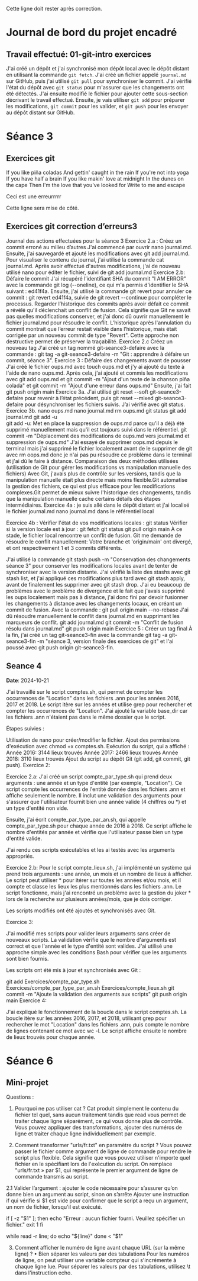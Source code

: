 
Cette ligne doit rester après correction.

# Journal de bord du projet encadré
## Travail effectué: 01-git-intro exercices
J'ai créé un dépôt et j'ai synchronisé mon dépôt local avec le dépôt distant en utilisant la commande `git fetch`. J'ai créé un fichier appelé `journal.md` sur GitHub, puis j'ai utilisé `git pull` pour synchroniser le commit. J'ai vérifié l'état du dépôt avec `git status` pour m'assurer que les changements ont été détectés. J'ai ensuite modifié le fichier pour ajouter cette sous-section décrivant le travail effectué.  Ensuite, je vais utiliser `git add` pour préparer les modifications, `git commit` pour les valider, et `git push` pour les envoyer au dépôt distant sur GitHub.

# Séance 3

## Exercices git
If you like piña coladas
And gettin' caught in the rain
If you're not into yoga
If you have half a brain
If you like makin' love at midnight
In the dunes on the cape
Then I'm the love that you've looked for
Write to me and escape

Ceci est une erreurrrrr

Cette ligne sera mise de côté.

## Exercices git correction d’erreurs3

Journal des actions effectuées pour la séance 3
Exercice 2.a : Créez un commit erroné au milieu d’autres
J'ai commencé par ouvrir nano journal.md. Ensuite, j'ai sauvegardé et ajouté les modifications avec git add journal.md.
Pour visualiser le contenu du journal, j'ai utilisé la commande cat journal.md. Après avoir effectué d'autres modifications, j'ai de nouveau utilisé nano pour éditer le fichier, suivi de git add journal.md
Exercice 2.b: Défaire le commit
J'ai récupéré l’identifiant SHA du commit "I AM ERROR" avec la commande git log (--oneline), ce qui m'a permis d'identifier le SHA suivant : ed41f4a. Ensuite, j'ai utilisé la commande git revert pour annuler ce commit : git revert ed41f4a, suivie de git revert --continue pour compléter le processus.
Regarder l’historique des commits après avoir défait ce commit a révélé qu'il déclenchait un conflit de fusion. Cela signifie que Git ne savait pas quelles modifications conserver, et j'ai donc dû ouvrir manuellement le fichier journal.md pour résoudre le conflit.
L’historique après l'annulation du commit montrait que l’erreur restait visible dans l’historique, mais était corrigée par un nouveau commit de type "Revert". Cette approche non destructive permet de préserver la traçabilité.
Exercice 2.c Créez un nouveau tag
J'ai créé un tag nommé git-seance3-defaire avec la commande : git tag -a git-seance3-defaire -m "Git : apprendre à défaire un commit, séance 3".
Exercice 3 : Défaire des changements avant de pousser
J'ai créé le fichier oups.md avec touch oups.md et j'y ai ajouté du texte à l'aide de nano oups.md. Après cela, j'ai ajouté et commis les modifications avec git add oups.md et git commit -m "Ajout d'un texte de la chanson piña colada" et git commit -m "Ajout d'une erreur dans oups.md" Ensuite, j'ai fait git push origin main 
Exercice 3a.
J'ai utilisé git reset --soft git-seance3-defaire pour revenir à l’état précédent, puis git reset --mixed git-seance3-defaire pour désynchroniser les fichiers suivis. J’ai vérifié avec git status.
Exercice 3b.
nano oups.md
nano journal.md
rm oups.md
git status
git add journal.md
git add -u   
git add -u: Met en place la suppression de oups.md parce qu'il a déjà été supprimé manuellement mais qu'il est toujours suivi dans le référentiel.
git commit -m "Déplacement des modifications de oups.md vers journal.md et suppression de oups.md"
J'ai essayé de supprimer oops.md depuis le terminal mais j'ai supprimé le fichier localement avant de le supprimer de git avec rm oops.md donc je n'ai pas pu résoudre ce problème dans le terminal et j'ai dû le faire à distance.
Comparaison des deux méthodes utilisées (utilisation de Git pour gérer les modifications vs manipulation manuelle des fichiers) 
Avec Git, j'avais plus de contrôle sur les versions, tandis que la manipulation manuelle était plus directe mais moins flexible.Git automatise la gestion des fichiers, ce qui est plus efficace pour les modifications complexes.Git permet de mieux suivre l'historique des changements, tandis que la manipulation manuelle cache certains détails des étapes intermédiaires. 
Exercice 4a : 
je suis allé dans le dépôt distant et j'ai localisé le fichier journal.md
nano journal.md dans le référentiel local

Exercice 4b : 
Vérifier l'état de vos modifications locales : git status
Vérifier si la version locale est à jour :
git fetch
git status
git pull origin main
À ce stade, le fichier local rencontre un conflit de fusion. Git me demande de résoudre le conflit manuellement:
Votre branche et 'origin/main' ont divergé,
et ont respectivement 1 et 3 commits différents.

J'ai utilisé la commande git stash push -m "Conservation des changements séance 3" pour conserver les modifications locales avant de tenter de synchroniser avec la version distante. J'ai vérifié la liste des stashs avec git stash list, et j'ai appliqué ces modifications plus tard avec git stash apply, avant de finalement les supprimer avec git stash drop.
J'ai eu beaucoup de problèmes avec le problème de divergence et le fait que j'avais supprimé les oups localement mais pas à distance, j'ai donc fini par devoir fusionner les changements à distance avec les changements locaux, en créant un commit de fusion. Avec la commande : git pull origin main --no-rebase
J'ai dû résoudre manuellement le conflit dans journal.md en supprimant les marqueurs de conflit.
git add journal.md
git commit -m "Conflit de fusion résolu dans journal.md" 
git push origin main
Exercice 5 : Créer un tag final
À la fin, j'ai créé un tag git-seance3-fin avec la commande git tag -a git-seance3-fin -m "séance 3, version finale des exercices de git" et l'ai poussé avec git push origin git-seance3-fin.

## Seance 4

**Date**: 2024-10-21

J'ai travaillé sur le script comptes.sh, qui permet de compter les occurrences de "Location" dans les fichiers .ann pour les années 2016, 2017 et 2018. Le script itère sur les années et utilise grep pour rechercher et compter les occurrences de "Location". J'ai ajouté la variable base_dir car les fichiers .ann n'étaient pas dans le même dossier que le script.

Étapes suivies :

Utilisation de nano pour créer/modifier le fichier.
Ajout des permissions d'exécution avec chmod +x comptes.sh.
Exécution du script, qui a affiché :
Année 2016: 3144 lieux trouvés
Année 2017: 2466 lieux trouvés
Année 2018: 3110 lieux trouvés
Ajout du script au dépôt Git (git add, git commit, git push).
Exercice 2:

Exercice 2.a: J'ai créé un script compte_par_type.sh qui prend deux arguments : une année et un type d'entité (par exemple, "Location"). Ce script compte les occurrences de l'entité donnée dans les fichiers .ann et affiche seulement le nombre. Il inclut une validation des arguments pour s'assurer que l'utilisateur fournit bien une année valide (4 chiffres ou *) et un type d'entité non vide.

Ensuite, j'ai écrit compte_par_type_par_an.sh, qui appelle compte_par_type.sh pour chaque année de 2016 à 2018. Ce script affiche le nombre d'entités par année et vérifie que l'utilisateur passe bien un type d'entité valide.

J'ai rendu ces scripts exécutables et les ai testés avec les arguments appropriés.

Exercice 2.b: Pour le script compte_lieux.sh, j'ai implémenté un système qui prend trois arguments : une année, un mois et un nombre de lieux à afficher. Le script peut utiliser * pour itérer sur toutes les années et/ou mois, et il compte et classe les lieux les plus mentionnés dans les fichiers .ann. Le script fonctionne, mais j'ai rencontré un problème avec la gestion du joker * lors de la recherche sur plusieurs années/mois, que je dois corriger.

Les scripts modifiés ont été ajoutés et synchronisés avec Git.

Exercice 3:

J'ai modifié mes scripts pour valider leurs arguments sans créer de nouveaux scripts. La validation vérifie que le nombre d'arguments est correct et que l'année et le type d'entité sont valides. J'ai utilisé une approche simple avec les conditions Bash pour vérifier que les arguments sont bien fournis.

Les scripts ont été mis à jour et synchronisés avec Git :

git add Exercices/compte_par_type.sh Exercices/compte_par_type_par_an.sh Exercices/compte_lieux.sh
git commit -m "Ajoute la validation des arguments aux scripts"
git push origin main
Exercice 4:

J'ai expliqué le fonctionnement de la boucle dans le script comptes.sh. La boucle itère sur les années 2016, 2017, et 2018, utilisant grep pour rechercher le mot "Location" dans les fichiers .ann, puis compte le nombre de lignes contenant ce mot avec wc -l. Le script affiche ensuite le nombre de lieux trouvés pour chaque année.

# Séance 6

## Mini-projet 

Questions :
1. Pourquoi ne pas utiliser cat ?                                                                 Cat produit simplement le contenu du fichier tel quel, sans aucun traitement tandis que read vous permet de traiter chaque ligne séparément, ce qui vous donne plus de contrôle. Vous pouvez appliquer des transformations, ajouter des numéros de ligne et traiter chaque ligne individuellement par exemple.

3. Comment transformer "urls/fr.txt" en paramètre du script ?
   Vous pouvez passer le fichier comme argument de ligne de commande pour rendre le script plus flexible. Cela signifie que vous pouvez utiliser n'importe quel fichier en le spécifiant lors de l'exécution du script. On remplace "urls/fr.txt » par $1, qui représente le premier argument de ligne de commande transmis au script.

2.1 Valider l’argument : ajouter le code nécessaire pour s’assurer qu’on donne bien un argument au script, sinon on s’arrête
  Ajouter une instruction if qui vérifie si $1 est vide pour confirmer que le script a reçu un argument, un nom de fichier, lorsqu'il est exécuté. 

if [ -z "$1" ]; then
    echo "Erreur : aucun fichier fourni. Veuillez spécifier un fichier."
    exit 1
fi

while read -r line; do
    echo "${line}"
done < "$1"

3. Comment afficher le numéro de ligne avant chaque URL (sur la même ligne) ?
• Bien séparer les valeurs par des tabulations
  Pour les numéros de ligne, on peut utiliser une variable compteur qui s'incrémente à chaque ligne lue. Pour séparer les valeurs par des tabulations, utilisez \t dans l'instruction echo.
